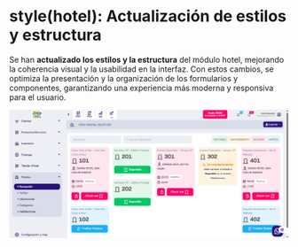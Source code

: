# style(hotel): Actualización de estilos y estructura

Se han **actualizado los estilos y la estructura** del módulo hotel, mejorando la coherencia visual y la usabilidad en la interfaz. Con estos cambios, se optimiza la presentación y la organización de los formularios y componentes, garantizando una experiencia más moderna y responsiva para el usuario.

![Actualización de estilos en el módulo hotel](img/hotel-style-update.png)
